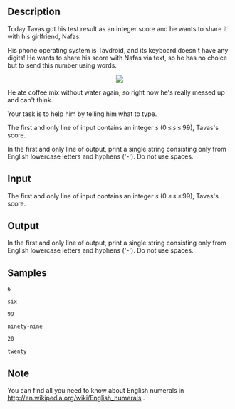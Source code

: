 ## Description

<div><p>Today Tavas got his test result as an integer score and he wants to share it with his girlfriend, Nafas.</p><p>His phone operating system is Tavdroid, and its keyboard doesn't have any digits! He wants to share his score with Nafas via text, so he has no choice but to send this number using words.</p><center> <img class="tex-graphics" src="./27379/file/7NSUbVQV.png" style="max-width: 100.0%;max-height: 100.0%;"> </center><p>He ate coffee mix without water again, so right now he's really messed up and can't think.</p><p>Your task is to help him by telling him what to type.</p></div><div class="input-specification"><p>The first and only line of input contains an integer <span class="tex-span"><i>s</i></span> (<span class="tex-span">0 ≤ <i>s</i> ≤ 99</span>), Tavas's score. </p></div><div class="output-specification"><p>In the first and only line of output, print a single string consisting only from English lowercase letters and hyphens ('<span class="tex-font-style-tt">-</span>'). Do not use spaces.</p></div>


## Input

<p>The first and only line of input contains an integer <span class="tex-span"><i>s</i></span> (<span class="tex-span">0 ≤ <i>s</i> ≤ 99</span>), Tavas's score. </p>


## Output

<p>In the first and only line of output, print a single string consisting only from English lowercase letters and hyphens ('<span class="tex-font-style-tt">-</span>'). Do not use spaces.</p>


## Samples

```input1
6

```

```output1
six

```






```input2
99

```

```output2
ninety-nine

```






```input3
20

```

```output3
twenty

```




## Note

<p>You can find all you need to know about English numerals in <a href="http://en.wikipedia.org/wiki/English_numerals">http://en.wikipedia.org/wiki/English_numerals</a> .</p>

